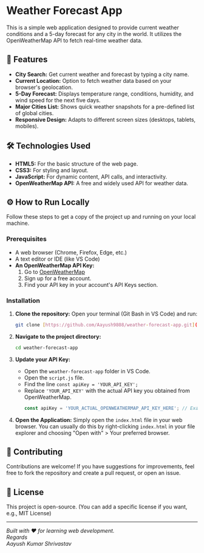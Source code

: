 # Weather Forecast App

This is a simple web application designed to provide current weather conditions and a 5-day forecast for any city in the world. It utilizes the OpenWeatherMap API to fetch real-time weather data.

## 🚀 Features

* **City Search:** Get current weather and forecast by typing a city name.
* **Current Location:** Option to fetch weather data based on your browser's geolocation.
* **5-Day Forecast:** Displays temperature range, conditions, humidity, and wind speed for the next five days.
* **Major Cities List:** Shows quick weather snapshots for a pre-defined list of global cities.
* **Responsive Design:** Adapts to different screen sizes (desktops, tablets, mobiles).

## 🛠️ Technologies Used

* **HTML5:** For the basic structure of the web page.
* **CSS3:** For styling and layout.
* **JavaScript:** For dynamic content, API calls, and interactivity.
* **OpenWeatherMap API:** A free and widely used API for weather data.

## ⚙️ How to Run Locally

Follow these steps to get a copy of the project up and running on your local machine.

### Prerequisites

* A web browser (Chrome, Firefox, Edge, etc.)
* A text editor or IDE (like VS Code)
* **An OpenWeatherMap API Key:**
    1.  Go to [OpenWeatherMap](https://openweathermap.org/api)
    2.  Sign up for a free account.
    3.  Find your API key in your account's API Keys section.

### Installation

1.  **Clone the repository:**
    Open your terminal (Git Bash in VS Code) and run:
    ```bash
    git clone [https://github.com/Aayush9808/weather-forecast-app.git](https://github.com/Aayush9808/weather-forecast-app.git)
    ```

2.  **Navigate to the project directory:**
    ```bash
    cd weather-forecast-app
    ```

3.  **Update your API Key:**
    * Open the `weather-forecast-app` folder in VS Code.
    * Open the `script.js` file.
    * Find the line `const apiKey = 'YOUR_API_KEY';`
    * Replace `'YOUR_API_KEY'` with the actual API key you obtained from OpenWeatherMap.
        ```javascript
        const apiKey = 'YOUR_ACTUAL_OPENWEATHERMAP_API_KEY_HERE'; // Example: 'a1b2c3d4e5f6g7h8i9j0k1l2m3n4o5p6'
        ```

4.  **Open the Application:**
    Simply open the `index.html` file in your web browser. You can usually do this by right-clicking `index.html` in your file explorer and choosing "Open with" > Your preferred browser.

## 🤝 Contributing

Contributions are welcome! If you have suggestions for improvements, feel free to fork the repository and create a pull request, or open an issue.

## 📄 License

This project is open-source. (You can add a specific license if you want, e.g., MIT License)

---
_Built with ❤️ for learning web development._
<br/>
_Regards_
<br/>
*Aayush Kumar Shrivastav*
